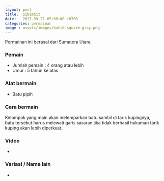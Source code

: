 ```yaml
---
layout: post
title:  Sibimbit
date:   2017-09-21 05:00:00 +0700
categories: permainan
image : assets/images/batik-square-gray.png
---
```


Permainan ini berasal dari Sumatera Utara.

### Pemain

- Jumlah pemain : 4 orang atau lebih
- Umur : 5 tahun ke atas

### Alat bermain

- Batu pipih

### Cara bermain

Kelompok yang main akan melemparkan batu sambil di tarik kupingnya, batu tersebut harus melewati garis sasaran jika tidak berhasil hukuman tarik kuping akan lebih diperkuat.

### Video

-

### Variasi / Nama lain

-

